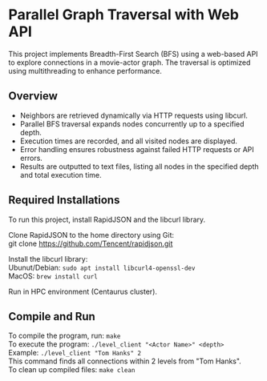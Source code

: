 # Parallel Graph Traversal with Web API
This project implements Breadth-First Search (BFS) using a web-based API to explore connections in a movie-actor graph. The traversal is optimized using multithreading to enhance performance.
## Overview
- Neighbors are retrieved dynamically via HTTP requests using libcurl.
- Parallel BFS traversal expands nodes concurrently up to a specified depth.
- Execution times are recorded, and all visited nodes are displayed.
- Error handling ensures robustness against failed HTTP requests or API errors.
- Results are outputted to text files, listing all nodes in the specified depth and total execution time.
## Required Installations
To run this project, install RapidJSON and the libcurl library.

Clone RapidJSON to the home directory using Git:\
git clone https://github.com/Tencent/rapidjson.git

Install the libcurl library:\
Ubunut/Debian: `sudo apt install libcurl4-openssl-dev`\
MacOS: `brew install curl`

Run in HPC environment (Centaurus cluster).
## Compile and Run
To compile the program, run: `make`\
To execute the program: `./level_client "<Actor Name>" <depth>`\
Example: `./level_client "Tom Hanks" 2`\
This command finds all connections within 2 levels from "Tom Hanks".\
To clean up compiled files: `make clean`